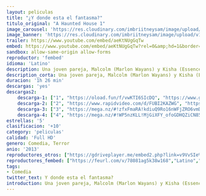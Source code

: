```yaml
---
layout: peliculas
title: "¿Y donde esta el fantasma?"
titulo_original: "A Haunted House 1"
image_carousel: 'https://res.cloudinary.com/imbriitneysam/image/upload/v1542775513/fantasma-poster-min.jpg'
image_banner: 'https://res.cloudinary.com/imbriitneysam/image/upload/v1542775513/fantsma-bnner-min.jpg'
trailer: https://www.youtube.com/embed/aeKtNUgGqTw
embed: https://www.youtube.com/embed/aeKtNUgGqTw?rel=0&amp;hd=1&border=0&wmode=opaque&enablejsapi=1&modestbranding=1&controls=1&showinfo=1
sandbox: allow-same-origin allow-forms
reproductor: 'fembed'
idioma: 'Latino'
description: Una joven pareja, Malcolm (Marlon Wayans) y Kisha (Essence Atkins), se acaban de mudar a la casa de sus sueño. Al instalarse, descubren que no están solos en ella. Pero no es la casa la que está embrujada, sino la novia de Malcolm, que parece estar poseída por un demonio. Malcolm contrata a un sacerdote para librarla de este intruso, decidido a no dejar que el espíritu maligno arruine su relación… o, más importante aún, su vida sexual
description_corta: Una joven pareja, Malcolm (Marlon Wayans) y Kisha (Essence Atkins), se acaban de mudar a la casa de sus sueño. Al instalarse, descubren que no están solos en ella. Pero no es la casa la que está embrujada, sino la novia de Malcolm, que parece estar poseída por un demonio. Malcolm..
duracion: '1h 26 min'
descargas: 'yes'
descargas2:
    descarga-1: ["1", "https://oload.fun/f/vwKTI6SIcDQ", "https://www.google.com/s2/favicons?domain=openload.co","OpenLoad","https://res.cloudinary.com/imbriitneysam/image/upload/v1541473684/mexico.png", "Latino", "Full HD"]
    descarga-2: ["2", "https://www.rapidvideo.com/d/FUBI2KAZWG", "https://www.google.com/s2/favicons?domain=www.rapidvideo.com","RapidVideo","https://res.cloudinary.com/imbriitneysam/image/upload/v1541473684/mexico.png", "Latino", "Full HD"]
    descarga-3: ["3", "https://mega.nz/#!zfxFmaRA!kdiuQ9Ro16nWFjZRO6vmDeuxNweEALKoefDWnM0iyLE", "https://www.google.com/s2/favicons?domain=mega.nz","Mega","https://res.cloudinary.com/imbriitneysam/image/upload/v1541473684/mexico.png", "Latino", "Full HD"]
    descarga-4: ["4", "https://mega.nz/#!WP5nzKLL!MjGiXFY_ofoGDHQZiCN85I0UVzS4YFjTFe-FSXt5ewo", "https://www.google.com/s2/favicons?domain=mega.nz","Mega","https://res.cloudinary.com/imbriitneysam/image/upload/v1541473684/mexico.png", "Latino", "Full HD"]
estrellas: '5'
clasificacion: '+10'
category: 'peliculas'
calidad: 'Full HD'
genero: Comedia, Terror
anio: '2013'
reproductores_otros: ["https://gdriveplayer.me/embed2.php?link=v9VvSIe%252FSMkhrkUQEKvbmQc58bq%252Fx1z7TVCsKorOvPhewgh33mh1zDWMaqqYwIxgkplUbwpoOEIz96HTkV92YPp%252BFAphaHqYMzJPgjnw8MgDY27JM8SNPzaiOhBZzMXBptQvGud43gb1CNASIw7TVPAayfs09RnhnPRZBy2GrPw0ZZWnP%252B%252FHBjAWJ4yfBjIjg3%252FTEJz77dRxYRhqbogoZB","Latino","https://mstream.press/xdr8j0maqwah","Latino"]
reproductores_fembed: ["https://feurl.com/v/78081ag5k38w168","Latino","https://pelispng.online/v/e2j76h-e65630zz","Latino"]
tags:
- Comedia
twitter_text: Y donde esta el fantasma?
introduction: Una joven pareja, Malcolm (Marlon Wayans) y Kisha (Essence Atkins), se acaban de mudar a la casa de sus sueño. Al instalarse, descubren que no están solos en ella. Pero no es la casa la que está embrujada, sino la novia de Malcolm, que parece estar poseída por un demonio. Malcolm
---
```



 







